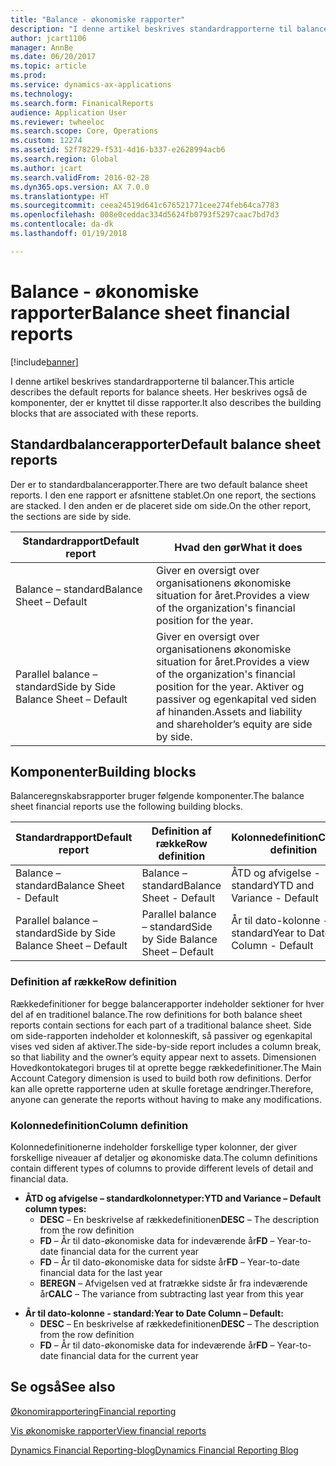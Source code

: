 ```yaml
---
title: "Balance - økonomiske rapporter"
description: "I denne artikel beskrives standardrapporterne til balancer. Her beskrives også de komponenter, der er knyttet til disse rapporter."
author: jcart1106
manager: AnnBe
ms.date: 06/20/2017
ms.topic: article
ms.prod: 
ms.service: dynamics-ax-applications
ms.technology: 
ms.search.form: FinanicalReports
audience: Application User
ms.reviewer: twheeloc
ms.search.scope: Core, Operations
ms.custom: 12274
ms.assetid: 52f78229-f531-4d16-b337-e2628994acb6
ms.search.region: Global
ms.author: jcart
ms.search.validFrom: 2016-02-28
ms.dyn365.ops.version: AX 7.0.0
ms.translationtype: HT
ms.sourcegitcommit: ceea24519d641c676521771cee274feb64ca7783
ms.openlocfilehash: 008e0ceddac334d5624fb0793f5297caac7bd7d3
ms.contentlocale: da-dk
ms.lasthandoff: 01/19/2018

---
```


# <a name="balance-sheet-financial-reports"></a><span data-ttu-id="24df3-104">Balance - økonomiske rapporter</span><span class="sxs-lookup"><span data-stu-id="24df3-104">Balance sheet financial reports</span></span>

[!include[banner](../includes/banner.md)]


<span data-ttu-id="24df3-105">I denne artikel beskrives standardrapporterne til balancer.</span><span class="sxs-lookup"><span data-stu-id="24df3-105">This article describes the default reports for balance sheets.</span></span> <span data-ttu-id="24df3-106">Her beskrives også de komponenter, der er knyttet til disse rapporter.</span><span class="sxs-lookup"><span data-stu-id="24df3-106">It also describes the building blocks that are associated with these reports.</span></span> 

<a name="default-balance-sheet-reports"></a><span data-ttu-id="24df3-107">Standardbalancerapporter</span><span class="sxs-lookup"><span data-stu-id="24df3-107">Default balance sheet reports</span></span>
-----------------------------

<span data-ttu-id="24df3-108">Der er to standardbalancerapporter.</span><span class="sxs-lookup"><span data-stu-id="24df3-108">There are two default balance sheet reports.</span></span> <span data-ttu-id="24df3-109">I den ene rapport er afsnittene stablet.</span><span class="sxs-lookup"><span data-stu-id="24df3-109">On one report, the sections are stacked.</span></span> <span data-ttu-id="24df3-110">I den anden er de placeret side om side.</span><span class="sxs-lookup"><span data-stu-id="24df3-110">On the other report, the sections are side by side.</span></span>

| <span data-ttu-id="24df3-111">Standardrapport</span><span class="sxs-lookup"><span data-stu-id="24df3-111">Default report</span></span>                       | <span data-ttu-id="24df3-112">Hvad den gør</span><span class="sxs-lookup"><span data-stu-id="24df3-112">What it does</span></span>                                                                                                                           |
|--------------------------------------|----------------------------------------------------------------------------------------------------------------------------------------|
| <span data-ttu-id="24df3-113">Balance – standard</span><span class="sxs-lookup"><span data-stu-id="24df3-113">Balance Sheet – Default</span></span>              | <span data-ttu-id="24df3-114">Giver en oversigt over organisationens økonomiske situation for året.</span><span class="sxs-lookup"><span data-stu-id="24df3-114">Provides a view of the organization's financial position for the year.</span></span>                                                                 |
| <span data-ttu-id="24df3-115">Parallel balance – standard</span><span class="sxs-lookup"><span data-stu-id="24df3-115">Side by Side Balance Sheet – Default</span></span> | <span data-ttu-id="24df3-116">Giver en oversigt over organisationens økonomiske situation for året.</span><span class="sxs-lookup"><span data-stu-id="24df3-116">Provides a view of the organization's financial position for the year.</span></span> <span data-ttu-id="24df3-117">Aktiver og passiver og egenkapital ved siden af hinanden.</span><span class="sxs-lookup"><span data-stu-id="24df3-117">Assets and liability and shareholder’s equity are side by side.</span></span> |

## <a name="building-blocks"></a><span data-ttu-id="24df3-118">Komponenter</span><span class="sxs-lookup"><span data-stu-id="24df3-118">Building blocks</span></span>
<span data-ttu-id="24df3-119">Balanceregnskabsrapporter bruger følgende komponenter.</span><span class="sxs-lookup"><span data-stu-id="24df3-119">The balance sheet financial reports use the following building blocks.</span></span>

| <span data-ttu-id="24df3-120">Standardrapport</span><span class="sxs-lookup"><span data-stu-id="24df3-120">Default report</span></span>                       | <span data-ttu-id="24df3-121">Definition af række</span><span class="sxs-lookup"><span data-stu-id="24df3-121">Row definition</span></span>                       | <span data-ttu-id="24df3-122">Kolonnedefinition</span><span class="sxs-lookup"><span data-stu-id="24df3-122">Column definition</span></span>             |
|--------------------------------------|--------------------------------------|-------------------------------|
| <span data-ttu-id="24df3-123">Balance – standard</span><span class="sxs-lookup"><span data-stu-id="24df3-123">Balance Sheet - Default</span></span>              | <span data-ttu-id="24df3-124">Balance – standard</span><span class="sxs-lookup"><span data-stu-id="24df3-124">Balance Sheet - Default</span></span>              | <span data-ttu-id="24df3-125">ÅTD og afvigelse - standard</span><span class="sxs-lookup"><span data-stu-id="24df3-125">YTD and Variance - Default</span></span>    |
| <span data-ttu-id="24df3-126">Parallel balance – standard</span><span class="sxs-lookup"><span data-stu-id="24df3-126">Side by Side Balance Sheet – Default</span></span> | <span data-ttu-id="24df3-127">Parallel balance – standard</span><span class="sxs-lookup"><span data-stu-id="24df3-127">Side by Side Balance Sheet – Default</span></span> | <span data-ttu-id="24df3-128">År til dato-kolonne - standard</span><span class="sxs-lookup"><span data-stu-id="24df3-128">Year to Date Column - Default</span></span> |

### <a name="row-definition"></a><span data-ttu-id="24df3-129">Definition af række</span><span class="sxs-lookup"><span data-stu-id="24df3-129">Row definition</span></span>

<span data-ttu-id="24df3-130">Rækkedefinitioner for begge balancerapporter indeholder sektioner for hver del af en traditionel balance.</span><span class="sxs-lookup"><span data-stu-id="24df3-130">The row definitions for both balance sheet reports contain sections for each part of a traditional balance sheet.</span></span> <span data-ttu-id="24df3-131">Side om side-rapporten indeholder et kolonneskift, så passiver og egenkapital vises ved siden af aktiver.</span><span class="sxs-lookup"><span data-stu-id="24df3-131">The side-by-side report includes a column break, so that liability and the owner’s equity appear next to assets.</span></span> <span data-ttu-id="24df3-132">Dimensionen Hovedkontokategori bruges til at oprette begge rækkedefinitioner.</span><span class="sxs-lookup"><span data-stu-id="24df3-132">The Main Account Category dimension is used to build both row definitions.</span></span> <span data-ttu-id="24df3-133">Derfor kan alle oprette rapporterne uden at skulle foretage ændringer.</span><span class="sxs-lookup"><span data-stu-id="24df3-133">Therefore, anyone can generate the reports without having to make any modifications.</span></span>

### <a name="column-definition"></a><span data-ttu-id="24df3-134">Kolonnedefinition</span><span class="sxs-lookup"><span data-stu-id="24df3-134">Column definition</span></span>

<span data-ttu-id="24df3-135">Kolonnedefinitionerne indeholder forskellige typer kolonner, der giver forskellige niveauer af detaljer og økonomiske data.</span><span class="sxs-lookup"><span data-stu-id="24df3-135">The column definitions contain different types of columns to provide different levels of detail and financial data.</span></span>

-   <span data-ttu-id="24df3-136">**ÅTD og afvigelse – standardkolonnetyper:**</span><span class="sxs-lookup"><span data-stu-id="24df3-136">**YTD and Variance – Default column types:**</span></span>
    -   <span data-ttu-id="24df3-137">**DESC** – En beskrivelse af rækkedefinitionen</span><span class="sxs-lookup"><span data-stu-id="24df3-137">**DESC** – The description from the row definition</span></span>
    -   <span data-ttu-id="24df3-138">**FD** – År til dato-økonomiske data for indeværende år</span><span class="sxs-lookup"><span data-stu-id="24df3-138">**FD** – Year-to-date financial data for the current year</span></span>
    -   <span data-ttu-id="24df3-139">**FD** – År til dato-økonomiske data for sidste år</span><span class="sxs-lookup"><span data-stu-id="24df3-139">**FD** – Year-to-date financial data for the last year</span></span>
    -   <span data-ttu-id="24df3-140">**BEREGN** – Afvigelsen ved at fratrække sidste år fra indeværende år</span><span class="sxs-lookup"><span data-stu-id="24df3-140">**CALC** – The variance from subtracting last year from this year</span></span>

<!-- -->

-   <span data-ttu-id="24df3-141">**År til dato-kolonne - standard:**</span><span class="sxs-lookup"><span data-stu-id="24df3-141">**Year to Date Column – Default:**</span></span>
    -   <span data-ttu-id="24df3-142">**DESC** – En beskrivelse af rækkedefinitionen</span><span class="sxs-lookup"><span data-stu-id="24df3-142">**DESC** – The description from the row definition</span></span>
    -   <span data-ttu-id="24df3-143">**FD** – År til dato-økonomiske data for indeværende år</span><span class="sxs-lookup"><span data-stu-id="24df3-143">**FD** – Year-to-date financial data for the current year</span></span>

 

<a name="see-also"></a><span data-ttu-id="24df3-144">Se også</span><span class="sxs-lookup"><span data-stu-id="24df3-144">See also</span></span>
--------

[<span data-ttu-id="24df3-145">Økonomirapportering</span><span class="sxs-lookup"><span data-stu-id="24df3-145">Financial reporting</span></span>](financial-reporting-getting-started.md)

[<span data-ttu-id="24df3-146">Vis økonomiske rapporter</span><span class="sxs-lookup"><span data-stu-id="24df3-146">View financial reports</span></span>](view-financial-reports.md)

[<span data-ttu-id="24df3-147">Dynamics Financial Reporting-blog</span><span class="sxs-lookup"><span data-stu-id="24df3-147">Dynamics Financial Reporting Blog</span></span>](http://blogs.msdn.com/b/dynamics_financial_reporting/)





